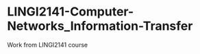 LINGI2141-Computer-Networks_Information-Transfer
===============================================

Work from LINGI2141 course
